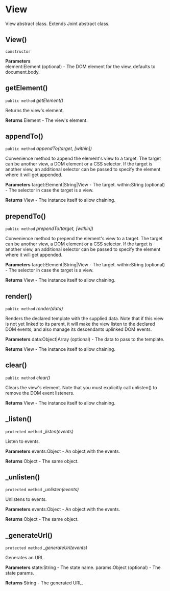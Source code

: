 # View

View abstract class.
Extends Joint abstract class.


## View()
`constructor`

**Parameters**   
element:Element (optional) - The DOM element for the view, defaults to document.body.

## getElement()
`public method` _getElement()_

Returns the view's element.

**Returns**
Element - The view's element.


## appendTo()
`public method` _appendTo(target, [within])_

Convenience method to append the element's view to a target.
The target can be another view, a DOM element or a CSS selector.
If the target is another view, an additional selector can be passed to specify the element where it will get appended.

**Parameters**
target:Element|String|View - The target.
within:String (optional) - The selector in case the target is a view.

**Returns**
View - The instance itself to allow chaining.


## prependTo()
`public method` _prependTo(target, [within])_

Convenience method to prepend the element's view to a target.
The target can be another view, a DOM element or a CSS selector.
If the target is another view, an additional selector can be passed to specify the element where it will get appended.

**Parameters**
target:Element|String|View - The target.
within:String (optional) - The selector in case the target is a view.

**Returns**
View - The instance itself to allow chaining.


## render()
`public method` _render(data)_

Renders the declared template with the supplied data.
Note that if this view is not yet linked to its parent, it will make the view listen to the declared DOM events, and also manage its descendants uplinked DOM events.

**Parameters**
data:Object|Array (optional) - The data to pass to the template.

**Returns**
View - The instance itself to allow chaining.


## clear()
`public method` _clear()_

Clears the view's element.
Note that you must explicitly call unlisten() to remove the DOM event listeners.

**Returns**
View - The instance itself to allow chaining.


## _listen()
`protected method` __listen(events)_

Listen to events.

**Parameters**
events:Object - An object with the events.

**Returns**
Object - The same object.


## _unlisten()
`protected method` __unlisten(events)_

Unlistens to events.

**Parameters**
events:Object - An object with the events.

**Returns**
Object - The same object.


## _generateUrl()
`protected method` __generateUrl(events)_

Generates an URL.

**Parameters**
state:String - The state name.
params:Object (optional) - The state params.

**Returns**
String - The generated URL.

